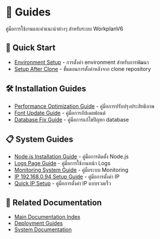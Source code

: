 # 📖 Guides

คู่มือการใช้งานและคำแนะนำต่างๆ สำหรับระบบ WorkplanV6

## 🚀 Quick Start
- [Environment Setup](./ENVIRONMENT_SETUP.md) - การตั้งค่า environment สำหรับการพัฒนา
- [Setup After Clone](./SETUP_AFTER_CLONE.md) - ขั้นตอนการตั้งค่าหลังจาก clone repository

## 🛠️ Installation Guides
- [Performance Optimization Guide](./PERFORMANCE_OPTIMIZATION_GUIDE.md) - คู่มือการปรับปรุงประสิทธิภาพ
- [Font Update Guide](./FONT_UPDATE_GUIDE.md) - คู่มือการอัปเดตฟอนต์
- [Database Fix Guide](./DATABASE_FIX_GUIDE.md) - คู่มือการแก้ไขปัญหา database

## 📋 System Guides
- [Node.js Installation Guide](./NODEJS_INSTALLATION_GUIDE.md) - คู่มือการติดตั้ง Node.js
- [Logs Page Guide](./LOGS_PAGE_GUIDE.md) - คู่มือการใช้งานหน้า Logs
- [Monitoring System Guide](./MONITORING_SYSTEM_GUIDE.md) - คู่มือระบบ Monitoring
- [IP 192.168.0.94 Setup Guide](./IP_192_168_0_94_SETUP_GUIDE.md) - คู่มือการตั้งค่า IP
- [Quick IP Setup](./QUICK_IP_SETUP.md) - คู่มือการตั้งค่า IP แบบรวดเร็ว

## 🔗 Related Documentation
- [Main Documentation Index](../README.md)
- [Deployment Guides](../deployment/)
- [System Documentation](../system/)
